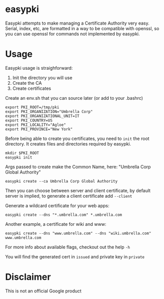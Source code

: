 easypki
======

Easypki attempts to make managing a Certificate Authority very easy.
Serial, index, etc, are formatted in a way to be compatible with openssl,
so you can use openssl for commands not implemented by easypki.

# Usage

Easypki usage is straighforward:

1. Init the directory you will use
2. Create the CA
3. Create certificates

Create an env.sh that you can source later (or add to your .bashrc)

```
export PKI_ROOT=/tmp/pki
export PKI_ORGANIZATION="Umbrella Corp"
export PKI_ORGANIZATIONAL_UNIT=IT
export PKI_COUNTRY=US
export PKI_LOCALITY="Agloe"
export PKI_PROVINCE="New York"
```

Before being able to create you certificates, you need to `init` the root directory.
It creates files and directories required by easypki.

```
mkdir $PKI_ROOT
easypki init
```

Args passed to create make the Common Name, here: "Umbrella Corp Global Authority"

```
easypki create --ca Umbrella Corp Global Authority
```

Then you can choose between server and client certificate, by default server is implied, to generate a client certificate add `--client`

Generate a wildcard certificate for your web apps:

```
easypki create --dns "*.umbrella.com" *.umbrella.com
```

Another example, a certificate for wiki and www:

```
easypki create --dns "www.umbrella.com" --dns "wiki.umbrella.com"  www.umbrella.com
```

For more info about available flags, checkout out the help `-h`

You will find the generated cert in `issued` and private key in `private`

# Disclaimer

This is not an official Google product
